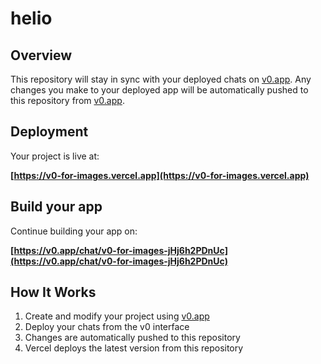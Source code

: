 # helio

## Overview

This repository will stay in sync with your deployed chats on [v0.app](https://v0.app).
Any changes you make to your deployed app will be automatically pushed to this repository from [v0.app](https://v0.app).

## Deployment

Your project is live at:

**[https://v0-for-images.vercel.app](https://v0-for-images.vercel.app)**

## Build your app

Continue building your app on:

**[https://v0.app/chat/v0-for-images-jHj6h2PDnUc](https://v0.app/chat/v0-for-images-jHj6h2PDnUc)**

## How It Works

1. Create and modify your project using [v0.app](https://v0.app)
2. Deploy your chats from the v0 interface
3. Changes are automatically pushed to this repository
4. Vercel deploys the latest version from this repository
